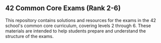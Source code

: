 ## 42 Common Core Exams (Rank 2-6)

This repository contains solutions and resources for the exams in the 42 school's common core curriculum, covering levels 2 through 6.
These materials are intended to help students prepare and understand the structure of the exams.
